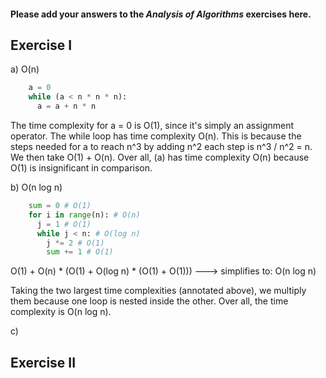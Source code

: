 #### Please add your answers to the ***Analysis of  Algorithms*** exercises here.

## Exercise I

a) O(n)

```python
    a = 0
    while (a < n * n * n): 
      a = a + n * n
```
The time complexity for a = 0 is O(1), since it's simply an assignment operator. The while loop has time complexity O(n). This is because the steps needed for a to reach n^3 by adding n^2 each step is n^3 / n^2 = n. We then take O(1) + O(n). Over all, (a) has time complexity O(n) because O(1) is insignificant in comparison.


b) O(n log n)
```python
    sum = 0 # O(1)
    for i in range(n): # O(n)
      j = 1 # O(1)
      while j < n: # O(log n)
        j *= 2 # O(1)
        sum += 1 # O(1)
```
O(1) + O(n) * (O(1) + O(log n) * (O(1) + O(1))) ---> simplifies to: O(n log n)

Taking the two largest time complexities (annotated above), we multiply them because one loop is nested inside the other. Over all, the time complexity is O(n log n).


c) 

## Exercise II


